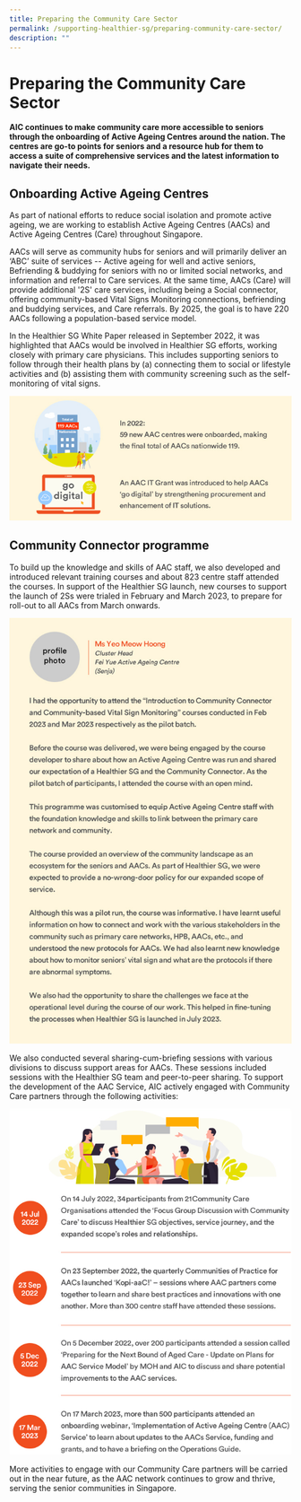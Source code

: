 ```yaml
---
title: Preparing the Community Care Sector
permalink: /supporting-healthier-sg/preparing-community-care-sector/
description: ""
---
```

# Preparing the Community Care Sector
**AIC continues to make community care more accessible to seniors through the onboarding of Active Ageing Centres around the nation. The centres are go-to points for seniors and a resource hub for them to access a suite of comprehensive services and the latest information to navigate their needs.**

## Onboarding Active Ageing Centres  
As part of national efforts to reduce social isolation and promote active ageing, we are working to establish Active Ageing Centres (AACs) and Active Ageing Centres (Care) throughout Singapore. 

AACs will serve as community hubs for seniors and will primarily deliver an ‘ABC’ suite of services -- Active ageing for well and active seniors, Befriending & buddying for seniors with no or limited social networks, and information and referral to Care services. At the same time, AACs (Care) will provide additional '2S' care services, including being a Social connector, offering community-based Vital Signs Monitoring connections, befriending and buddying services, and Care referrals. By 2025, the goal is to have 220 AACs following a population-based service model.

In the Healthier SG White Paper released in September 2022, it was highlighted that AACs would be involved in Healthier SG efforts, working closely with primary care physicians. This includes supporting seniors to follow through their health plans by (a) connecting them to social or lifestyle activities and (b) assisting them with community screening such as the self-monitoring of vital signs.

![](/images/in-2022-59-new.png)

## Community Connector programme
To build up the knowledge and skills of AAC staff, we also developed and introduced relevant training courses and about 823 centre staff attended the courses. In support of the Healthier SG launch, new courses to support the launch of 2Ss were trialed in February and March 2023, to prepare for roll-out to all AACs from March onwards.

![](/images/i-had-the-opportunity.png)

We also conducted several sharing-cum-briefing sessions with various divisions to discuss support areas for AACs. These sessions included sessions with the Healthier SG team and peer-to-peer sharing. To support the development of the AAC Service, AIC actively engaged with Community Care partners through the following activities:   

![](/images/on-july-14-2022-1.png)

More activities to engage with our Community Care partners will be carried out in the near future, as the AAC network continues to grow and thrive, serving the senior communities in Singapore.